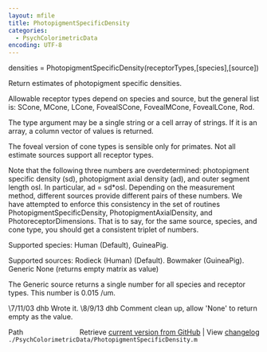 ```yaml
---
layout: mfile
title: PhotopigmentSpecificDensity
categories:
  - PsychColorimetricData
encoding: UTF-8
---
```


 densities = PhotopigmentSpecificDensity(receptorTypes,[species],[source])

 Return estimates of photopigment specific densities.

 Allowable receptor types depend on species and source, but the general
 list is:
    SCone, MCone, LCone, FovealSCone, FovealMCone, FovealLCone, Rod.

 The type argument may be a single string or a cell array of strings.  If it
 is an array, a column vector of values is returned.

 The foveal version of cone types is sensible only for primates.  Not all
 estimate sources support all receptor types.

 Note that the following three numbers are overdetermined: photopigment
 specific density (sd), photopigment axial density (ad), and outer segment
 length osl.  In particular, ad = sd\*osl.  Depending on the measurement
 method, different sources provide different pairs of these numbers.
 We have attempted to enforce this consistency in the set of routines
 PhotopigmentSpecificDensity, PhotopigmentAxialDensity, and PhotoreceptorDimensions.
 That is to say, for the same source, species, and cone type, you should get
 a consistent triplet of numbers.

 Supported species:
        Human (Default), GuineaPig.

 Supported sources:
    Rodieck (Human) (Default).
   Bowmaker (GuineaPig).
   Generic
   None (returns empty matrix as value)

 The Generic source returns a single number for all species and receptor types.
 This number is 0.015 /um.

 \7/11/03  dhb  Wrote it.
 \8/9/13   dhb  Comment clean up, allow 'None' to return empty as the value.


<div class="code_header" style="text-align:right;">
  <span style="float:left;">Path&nbsp;&nbsp;</span> <span class="counter">Retrieve <a href=
  "https://raw.github.com/Psychtoolbox-3/Psychtoolbox-3/beta/./PsychColorimetricData/PhotopigmentSpecificDensity.m">current version from GitHub</a> | View <a href=
  "https://github.com/Psychtoolbox-3/Psychtoolbox-3/commits/beta/./PsychColorimetricData/PhotopigmentSpecificDensity.m">changelog</a></span>
</div>
<div class="code">
  <code>./PsychColorimetricData/PhotopigmentSpecificDensity.m</code>
</div>
